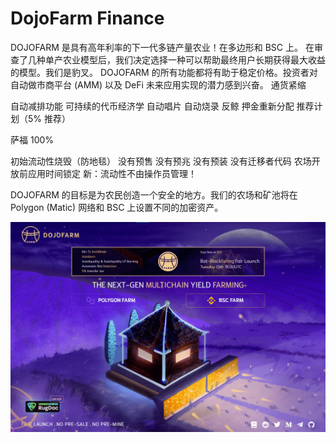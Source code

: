 # DojoFarm Finance

DOJOFARM 是具有高年利率的下一代多链产量农业！在多边形和 BSC 上。
在审查了几种单产农业模型后，我们决定选择一种可以帮助最终用户长期获得最大收益的模型。我们是豹叉。
DOJOFARM 的所有功能都将有助于稳定价格。投资者对自动做市商平台 (AMM) 以及 DeFi 未来应用实现的潜力感到兴奋。
通货紧缩

  自动减排功能
  可持续的代币经济学
  自动唱片
  自动烧录
  反鲸
  押金重新分配
  推荐计划（5% 推荐）

萨福 100%

  初始流动性烧毁（防地毯）
  没有预售
  没有预兆
  没有预装
  没有迁移者代码
  农场开放前应用时间锁定
  新：流动性不由操作员管理！

DOJOFARM 的目标是为农民创造一个安全的地方。我们的农场和矿池将在 Polygon (Matic) 网络和 BSC 上设置不同的加密资产。

![dojofarmfinance-dapp-defi-matic-image1_7dfd523b84fd26918f140d42aacd0d3f](dojofarmfinance-dapp-defi-matic-image1_7dfd523b84fd26918f140d42aacd0d3f.png)


